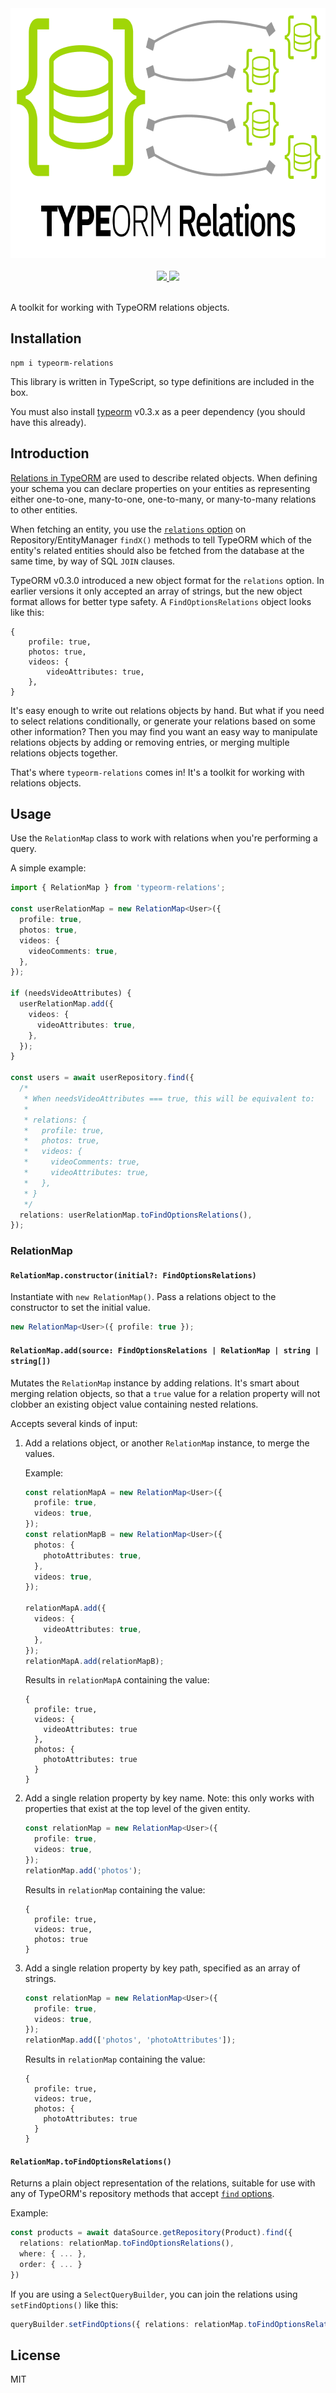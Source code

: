 <div align="center">
  <img src="https://github.com/equalogic/typeorm-relations/raw/master/resources/logo@720w.png" width="720" height="400">
  <br>
  <br>
  <a href="https://npmjs.com/package/typeorm-relations">
    <img src="https://img.shields.io/npm/v/typeorm-relations">
  </a>
  <a href="https://npmjs.com/package/typeorm-relations">
    <img src="https://img.shields.io/npm/dy/typeorm-relations">
  </a>
  <br>
  <br>
</div>

A toolkit for working with TypeORM relations objects.

## Installation

```
npm i typeorm-relations
```

This library is written in TypeScript, so type definitions are included in the box.

You must also install [typeorm](https://typeorm.io/) v0.3.x as a peer dependency (you should have this already).

## Introduction

[Relations in TypeORM](https://typeorm.io/relations) are used to describe related objects. When defining your schema
you can declare properties on your entities as representing either one-to-one, many-to-one, one-to-many, or many-to-many
relations to other entities.

When fetching an entity, you use the [`relations` option](https://typeorm.io/find-options) on Repository/EntityManager
`findX()` methods to tell TypeORM which of the entity's related entities should also be fetched from the database at the
same time, by way of SQL `JOIN` clauses.

TypeORM v0.3.0 introduced a new object format for the `relations` option. In earlier versions it only accepted an array
of strings, but the new object format allows for better type safety. A `FindOptionsRelations` object looks like this:

```
{
    profile: true,
    photos: true,
    videos: {
        videoAttributes: true,
    },
}
```

It's easy enough to write out relations objects by hand. But what if you need to select relations conditionally, or
generate your relations based on some other information? Then you may find you want an easy way to manipulate relations
objects by adding or removing entries, or merging multiple relations objects together.

That's where `typeorm-relations` comes in! It's a toolkit for working with relations objects.

## Usage

Use the `RelationMap` class to work with relations when you're performing a query.

A simple example:

```ts
import { RelationMap } from 'typeorm-relations';

const userRelationMap = new RelationMap<User>({
  profile: true,
  photos: true,
  videos: {
    videoComments: true,
  },
});

if (needsVideoAttributes) {
  userRelationMap.add({
    videos: {
      videoAttributes: true,
    },
  });
}

const users = await userRepository.find({
  /*
   * When needsVideoAttributes === true, this will be equivalent to:
   *
   * relations: {
   *   profile: true,
   *   photos: true,
   *   videos: {
   *     videoComments: true,
   *     videoAttributes: true,
   *   },
   * }
   */
  relations: userRelationMap.toFindOptionsRelations(),
});
```

### RelationMap

#### `RelationMap.constructor(initial?: FindOptionsRelations)`

Instantiate with `new RelationMap()`. Pass a relations object to the constructor to set the initial value.

```ts
new RelationMap<User>({ profile: true });
```

#### `RelationMap.add(source: FindOptionsRelations | RelationMap | string | string[])`

Mutates the `RelationMap` instance by adding relations. It's smart about merging relation objects, so that a `true`
value for a relation property will not clobber an existing object value containing nested relations.

Accepts several kinds of input:

1.  Add a relations object, or another `RelationMap` instance, to merge the values.

    Example:

    ```ts
    const relationMapA = new RelationMap<User>({
      profile: true,
      videos: true,
    });
    const relationMapB = new RelationMap<User>({
      photos: {
        photoAttributes: true,
      },
      videos: true,
    });

    relationMapA.add({
      videos: {
        videoAttributes: true,
      },
    });
    relationMapA.add(relationMapB);
    ```

    Results in `relationMapA` containing the value:

    ```
    {
      profile: true,
      videos: {
        videoAttributes: true
      },
      photos: {
        photoAttributes: true
      }
    }
    ```

2.  Add a single relation property by key name. Note: this only works with properties that exist at the top level of the
    given entity.

    ```ts
    const relationMap = new RelationMap<User>({
      profile: true,
      videos: true,
    });
    relationMap.add('photos');
    ```

    Results in `relationMap` containing the value:

    ```
    {
      profile: true,
      videos: true,
      photos: true
    }
    ```

3.  Add a single relation property by key path, specified as an array of strings.

    ```ts
    const relationMap = new RelationMap<User>({
      profile: true,
      videos: true,
    });
    relationMap.add(['photos', 'photoAttributes']);
    ```

    Results in `relationMap` containing the value:

    ```
    {
      profile: true,
      videos: true,
      photos: {
        photoAttributes: true
      }
    }
    ```

#### `RelationMap.toFindOptionsRelations()`

Returns a plain object representation of the relations, suitable for use with any of TypeORM's repository methods that
accept [`find` options](https://typeorm.io/find-options).

Example:

```ts
const products = await dataSource.getRepository(Product).find({
  relations: relationMap.toFindOptionsRelations(),
  where: { ... },
  order: { ... }
})
```

If you are using a `SelectQueryBuilder`, you can join the relations using `setFindOptions()` like this:

```ts
queryBuilder.setFindOptions({ relations: relationMap.toFindOptionsRelations() });
```

## License

MIT
